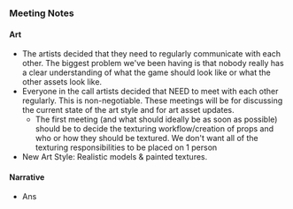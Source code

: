 ### Meeting Notes

#### Art
- The artists decided that they need to regularly communicate with each other. The biggest problem we've been having is that nobody really has a clear understanding of what the game should look like or what the other assets look like.
- Everyone in the call artists decided that NEED to meet with each other regularly. This is non-negotiable. These meetings will be for discussing the current state of the art style and for art asset updates.
	- The first meeting (and what should ideally be as soon as possible) should be to decide the texturing workflow/creation of props and who or how they should be textured. We don't want all of the texturing responsibilities to be placed on 1 person
- New Art Style: Realistic models & painted textures.

#### Narrative
- Ans
